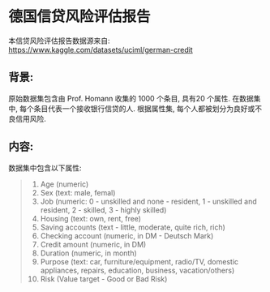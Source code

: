 # 德国信贷风险评估报告

本信贷风险评估报告数据源来自: https://www.kaggle.com/datasets/uciml/german-credit



## 背景:

原始数据集包含由 Prof. Homann 收集的 1000 个条目, 具有20 个属性. 在数据集中, 每个条目代表一个接收银行信贷的人. 根据属性集, 每个人都被划分为良好或不良信用风险.



## 内容:

数据集中包含以下属性:

> 1. Age (numeric)
> 2. Sex (text: male, femal)
> 3. Job (numeric: 0 - unskilled and none - resident, 1 - unskilled and resident, 2 - skilled, 3 - highly skilled)
> 4. Housing (text: own, rent, free)
> 5. Saving accounts (text - little, moderate, quite rich, rich)
> 6. Checking account (numeric, in DM - Deutsch Mark)
> 7. Credit amount (numeric, in DM)
> 8. Duration (numeric, in month)
> 9. Purpose (text: car, furniture/equipment, radio/TV, domestic appliances, repairs, education, business, vacation/others)
> 10. Risk (Value target - Good or Bad Risk)







